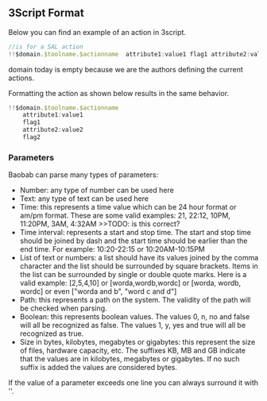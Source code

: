 ## 3Script Format

Below you can find an example of an action in 3script. 


```js
//is for a SAL action
!!$domain.$toolname.$actionname  attribute1:value1 flag1 attribute2:value2 flag2
```

domain today is empty because we are the authors defining the current actions.

Formatting the action as shown below results in the same behavior.

```js
!!$domain.$toolname.$actionname
    attribute1:value1
    flag1
    attribute2:value2
    flag2
```

### Parameters

Baobab can parse many types of parameters:

- Number: any type of number can be used here
- Text: any type of text can be used here
- Time: this represents a time value which can be 24 hour format or am/pm format. These are some valid examples: 21, 22:12, 10PM, 11:20PM, 3AM, 4:32AM >>TODO: is this correct?
- Time interval: represents a start and stop time. The start and stop time should be joined by dash and the start time should be earlier than the end time. For example: 10:20-22:15 or 10:20AM-10:15PM
- List of text or numbers: a list should have its values joined by the comma character and the list should be surrounded by square brackets. Items in the list can be surrounded by single or double quote marks. Here is a valid example: [2,5,4,10] or [worda,wordb,wordc] or [worda, wordb, wordc] or even ["worda and b", "word c and d"]
- Path: this represents a path on the system. The validity of the path will be checked when parsing.
- Boolean: this represents boolean values. The values 0, n, no and false will all be recognized as false. The values 1, y, yes and true will all be recognized as true.
- Size in bytes, kilobytes, megabytes or gigabytes: this represent the size of files, hardware capacity, etc. The suffixes KB, MB and GB indicate that the values are in kilobytes, megabytes or gigabytes. If no such suffix is added the values are considered bytes.

If the value of a parameter exceeds one line you can always surround it with ''.

